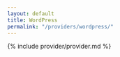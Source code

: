 ```yaml
---
layout: default
title: WordPress
permalink: "/providers/wordpress/"
---
```


{% include provider/provider.md %}
